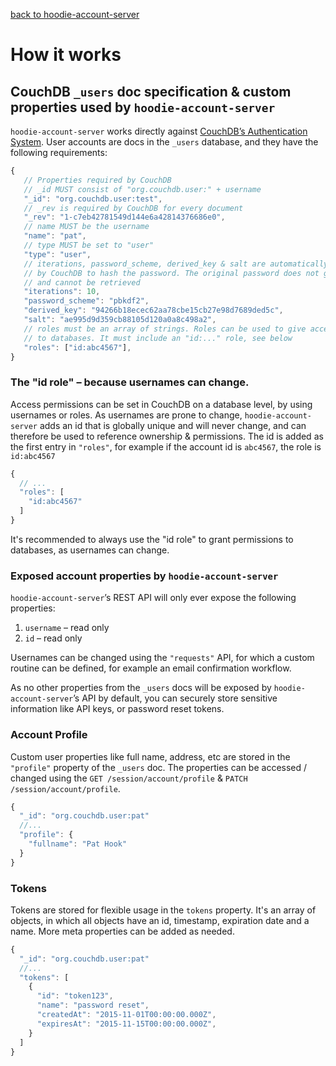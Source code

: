 [back to hoodie-account-server](README.md)

# How it works

## CouchDB `_users` doc specification & custom properties used by `hoodie-account-server`

`hoodie-account-server` works directly against [CouchDB’s Authentication System](http://docs.couchdb.org/en/latest/api/server/authn.html).
User accounts are docs in the `_users` database, and they have the following
requirements:

```js
{
   // Properties required by CouchDB
   // _id MUST consist of "org.couchdb.user:" + username
   "_id": "org.couchdb.user:test",
   // _rev is required by CouchDB for every document
   "_rev": "1-c7eb42781549d144e6a42814376686e0",
   // name MUST be the username
   "name": "pat",
   // type MUST be set to "user"
   "type": "user",
   // iterations, password_scheme, derived_key & salt are automatically created
   // by CouchDB to hash the password. The original password does not get stored
   // and cannot be retrieved
   "iterations": 10,
   "password_scheme": "pbkdf2",
   "derived_key": "94266b18ecec62aa78cbe15cb27e98d7689ded5c",
   "salt": "ae995d9d359cb88105d120a0a8c498a2",
   // roles must be an array of strings. Roles can be used to give access
   // to databases. It must include an "id:..." role, see below
   "roles": ["id:abc4567"],
}
```

### <a name="id-role"></a>The "id role" – because usernames can change.

Access permissions can be set in CouchDB on a database level, by using usernames
or roles. As usernames are prone to change, `hoodie-account-server` adds an
id that is globally unique and will never change, and can therefore be used to
reference ownership & permissions. The id is added as the first entry in `"roles"`,
for example if the account id is `abc4567`, the role is `id:abc4567`

```js
{
  // ...
  "roles": [
    "id:abc4567"
  ]
}
```

It's recommended to always use the "id role" to grant permissions to databases,
as usernames can change.

### Exposed account properties by `hoodie-account-server`

`hoodie-account-server`’s REST API will only ever expose the following properties:

1. `username` – read only
2. `id` – read only

Usernames can be changed using the `"requests"` API, for which a custom routine
can be defined, for example an email confirmation workflow.

As no other properties from the `_users` docs will be exposed by
`hoodie-account-server`’s API by default, you can securely store sensitive
information like API keys, or password reset tokens.

### Account Profile

Custom user properties like full name, address, etc are stored in the `"profile"`
property of the `_users` doc. The properties can be accessed / changed using the
`GET /session/account/profile` & `PATCH /session/account/profile`.

```js
{
  "_id": "org.couchdb.user:pat"
  //...
  "profile": {
    "fullname": "Pat Hook"
  }
}
```

### Tokens

Tokens are stored for flexible usage in the `tokens` property. It's an array
of objects, in which all objects have an id, timestamp, expiration date and
a name. More meta properties can be added as needed.

```js
{
  "_id": "org.couchdb.user:pat"
  //...
  "tokens": [
    {
      "id": "token123",
      "name": "password reset",
      "createdAt": "2015-11-01T00:00:00.000Z",
      "expiresAt": "2015-11-15T00:00:00.000Z",
    }
  ]
}
```
